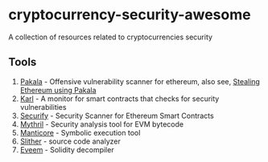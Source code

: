 # cryptocurrency-security-awesome

A collection of resources related to cryptocurrencies security

## Tools

1. [Pakala](https://github.com/palkeo/pakala) - Offensive vulnerability scanner for ethereum, also see, [Stealing Ethereum using Pakala](https://www.palkeo.com/en/projets/ethereum/stealing_ether.html)
2. [Karl](https://github.com/cleanunicorn/karl) - A monitor for smart contracts that checks for security vulnerabilities
3. [Securify](https://github.com/eth-sri/securify) - Security Scanner for Ethereum Smart Contracts
4. [Mythril](https://github.com/ConsenSys/mythril-classic) - Security analysis tool for EVM bytecode
5. [Manticore](https://github.com/trailofbits/manticore) - Symbolic execution tool
6. [Slither](https://github.com/crytic/slither) - source code analyzer
7. [Eveem](http://www.eveem.org/) - Solidity decompiler